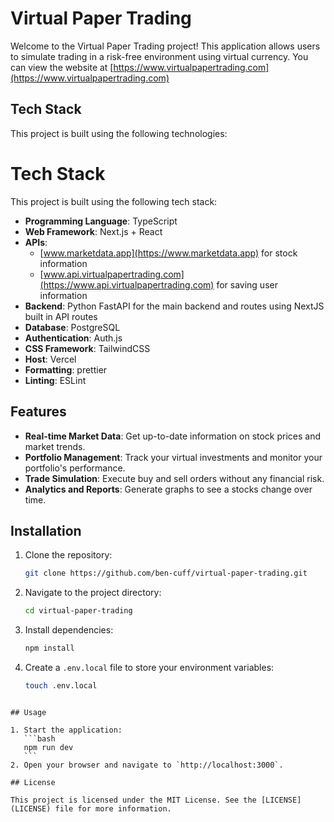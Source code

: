 # Virtual Paper Trading

Welcome to the Virtual Paper Trading project! This application allows users to simulate trading in a risk-free environment using virtual currency. You can view the website at [https://www.virtualpapertrading.com](https://www.virtualpapertrading.com)

## Tech Stack

This project is built using the following technologies:

# Tech Stack

This project is built using the following tech stack:

-   **Programming Language**: TypeScript
-   **Web Framework**: Next.js + React
-   **APIs**:
    -   [www.marketdata.app](https://www.marketdata.app) for stock information
    -   [www.api.virtualpapertrading.com](https://www.api.virtualpapertrading.com) for saving user information
-   **Backend**: Python FastAPI for the main backend and routes using NextJS built in API routes
-   **Database**: PostgreSQL
-   **Authentication**: Auth.js
-   **CSS Framework**: TailwindCSS
-   **Host**: Vercel
-   **Formatting**: prettier
-   **Linting**: ESLint

## Features

-   **Real-time Market Data**: Get up-to-date information on stock prices and market trends.
-   **Portfolio Management**: Track your virtual investments and monitor your portfolio's performance.
-   **Trade Simulation**: Execute buy and sell orders without any financial risk.
-   **Analytics and Reports**: Generate graphs to see a stocks change over time.

## Installation

1. Clone the repository:
    ```bash
    git clone https://github.com/ben-cuff/virtual-paper-trading.git
    ```
2. Navigate to the project directory:
    ```bash
    cd virtual-paper-trading
    ```
3. Install dependencies:
    ```bash
    npm install
    ```
4. Create a `.env.local` file to store your environment variables:
    ```bash
    touch .env.local
    ```

````

## Usage

1. Start the application:
   ```bash
   npm run dev
   ```
2. Open your browser and navigate to `http://localhost:3000`.

## License

This project is licensed under the MIT License. See the [LICENSE](LICENSE) file for more information.
````
